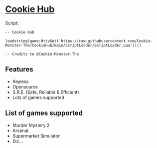 # **[Cookie Hub](https://github.com/Cookie-Monster-The/CookieHub)**

Script:
```
-- Cookie Hub

loadstring(game:HttpGet('https://raw.githubusercontent.com/Cookie-Monster-The/CookieHub/main/ScriptLoader/ScriptLoader.Lua'))()

-- Credits to @Cookie-Monster-The
```


## **Features**

- Keyless
- Opensource
- S.R.E. (Safe, Reliable & Efficient)
- Lots of games supported



## **List of games supported**
- Murder Mystery 2
- Arsenal
- Supermarket Simulator
- Etc...
